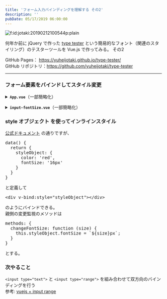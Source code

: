 ```yaml
---
title: 'フォーム入力バインディングを理解する その2'
description: ''
pubDate: 05/17/2019 06:00:00
---
```


<p><span itemscope itemtype="http://schema.org/Photograph"><img src="/images/hatena/20190212100544.png" alt="f:id:jotaki:20190212100544p:plain" title="f:id:jotaki:20190212100544p:plain" class="hatena-fotolife" itemprop="image"></span></p>

<p>何年か前に jQuery で作った <a href="https://yuheijotaki.com/demo/type_tester/1.1/">type tester</a> という簡易的なフォント（関連のスタイリング）のテスターツールを Vue.js で作ってみる。 その2</p>

<p>GitHub Pages： <a href="https://yuheijotaki.github.io/type-tester/">https://yuheijotaki.github.io/type-tester/</a><br/>
GitHub リポジトリ：<a href="https://github.com/yuheijotaki/type-tester">https://github.com/yuheijotaki/type-tester</a></p>

<hr />

<h3>フォーム要素をバインドしてスタイル変更</h3>

<p><details><summary><strong><code>App.vue</code></strong>（一部簡略化）</summary><div></p>

<pre class="code lang-html" data-lang="html" data-unlink><span class="synIdentifier">&lt;</span>template<span class="synIdentifier">&gt;</span>
  <span class="synIdentifier">&lt;</span><span class="synStatement">div</span><span class="synIdentifier"> </span><span class="synType">id</span><span class="synIdentifier">=</span><span class="synConstant">&quot;app&quot;</span><span class="synIdentifier">&gt;</span>
    <span class="synIdentifier">&lt;</span><span class="synStatement">div</span><span class="synIdentifier">&gt;</span>
      <span class="synIdentifier">&lt;</span>inputFontSize<span class="synIdentifier"> @change=</span><span class="synConstant">&quot;changeFontSize&quot;</span><span class="synIdentifier">&gt;&lt;/</span>inputFontSize<span class="synIdentifier">&gt;</span>
    <span class="synIdentifier">&lt;/</span><span class="synStatement">div</span><span class="synIdentifier">&gt;</span>
    <span class="synIdentifier">&lt;</span><span class="synStatement">div</span><span class="synIdentifier">&gt;</span>
      <span class="synIdentifier">&lt;</span><span class="synStatement">div</span><span class="synIdentifier"> v-bind:</span><span class="synType">style</span><span class="synIdentifier">=</span><span class="synConstant">&quot;styleObject&quot;</span><span class="synIdentifier">&gt;</span>ここにテキストが入ります。<span class="synIdentifier">&lt;/</span><span class="synStatement">div</span><span class="synIdentifier">&gt;</span>
    <span class="synIdentifier">&lt;/</span><span class="synStatement">div</span><span class="synIdentifier">&gt;</span>
  <span class="synIdentifier">&lt;/</span><span class="synStatement">div</span><span class="synIdentifier">&gt;</span>
<span class="synIdentifier">&lt;/</span>template<span class="synIdentifier">&gt;</span>

<span class="synIdentifier">&lt;</span><span class="synStatement">script</span><span class="synIdentifier">&gt;</span>
<span class="synStatement">import</span><span class="synSpecial"> inputFontSize from </span><span class="synConstant">'./components/input-fontSize'</span>

<span class="synStatement">export</span><span class="synSpecial"> </span><span class="synStatement">default</span><span class="synSpecial"> </span><span class="synIdentifier">{</span>
<span class="synSpecial">  name: </span><span class="synConstant">'App'</span><span class="synSpecial">,</span>
<span class="synSpecial">  components: </span><span class="synIdentifier">{</span>
<span class="synSpecial">    inputFontSize</span>
<span class="synSpecial">  </span><span class="synIdentifier">}</span><span class="synSpecial">,</span>
<span class="synSpecial">  data</span>()<span class="synSpecial"> </span><span class="synIdentifier">{</span>
<span class="synSpecial">    </span><span class="synStatement">return</span><span class="synSpecial"> </span><span class="synIdentifier">{</span>
<span class="synSpecial">      styleObject: </span><span class="synIdentifier">{</span>
<span class="synSpecial">        color: </span><span class="synConstant">'red'</span><span class="synSpecial">,</span>
<span class="synSpecial">        fontSize: </span><span class="synConstant">'16px'</span>
<span class="synSpecial">      </span><span class="synIdentifier">}</span>
<span class="synSpecial">    </span><span class="synIdentifier">}</span>
<span class="synSpecial">  </span><span class="synIdentifier">}</span><span class="synSpecial">,</span>
<span class="synSpecial">  methods: </span><span class="synIdentifier">{</span>
<span class="synSpecial">    changeFontSize: </span><span class="synIdentifier">function</span><span class="synSpecial"> </span>(<span class="synSpecial">size</span>)<span class="synSpecial"> </span><span class="synIdentifier">{</span>
<span class="synSpecial">      </span><span class="synIdentifier">this</span><span class="synSpecial">.styleObject.fontSize = `$</span><span class="synIdentifier">{</span><span class="synSpecial">size</span><span class="synIdentifier">}</span><span class="synSpecial">px`;</span>
<span class="synSpecial">    </span><span class="synIdentifier">}</span>
<span class="synSpecial">  </span><span class="synIdentifier">}</span>
<span class="synIdentifier">}</span>
<span class="synIdentifier">&lt;/</span><span class="synStatement">script</span><span class="synIdentifier">&gt;</span>
</pre>

<p></div></details></p>

<p><details><summary><strong><code>input-fontSize.vue</code></strong>（一部簡略化）</summary><div></p>

<pre class="code lang-html" data-lang="html" data-unlink><span class="synIdentifier">&lt;</span>template<span class="synIdentifier">&gt;</span>
  <span class="synIdentifier">&lt;</span><span class="synStatement">div</span><span class="synIdentifier">&gt;</span>
    FontSize: <span class="synIdentifier">&lt;</span><span class="synStatement">input</span>
<span class="synIdentifier">      </span><span class="synType">type</span><span class="synIdentifier">=</span><span class="synConstant">&quot;number&quot;</span>
<span class="synIdentifier">      min=</span><span class="synConstant">&quot;10&quot;</span>
<span class="synIdentifier">      :</span><span class="synType">value</span><span class="synIdentifier">=</span><span class="synConstant">&quot;fontSize&quot;</span>
<span class="synIdentifier">      @input=</span><span class="synConstant">&quot;updateValue&quot;</span>
<span class="synIdentifier">      @focus=</span><span class="synConstant">&quot;$emit('focus', $event)&quot;</span>
<span class="synIdentifier">      @blur=</span><span class="synConstant">&quot;$emit('blur', $event)&quot;</span>
<span class="synIdentifier">    &gt;</span> px
  <span class="synIdentifier">&lt;/</span><span class="synStatement">div</span><span class="synIdentifier">&gt;</span>
<span class="synIdentifier">&lt;/</span>template<span class="synIdentifier">&gt;</span>

<span class="synIdentifier">&lt;</span><span class="synStatement">script</span><span class="synIdentifier">&gt;</span>
<span class="synStatement">export</span><span class="synSpecial"> </span><span class="synStatement">default</span><span class="synSpecial"> </span><span class="synIdentifier">{</span>
<span class="synSpecial">  name: </span><span class="synConstant">'inputFontSize'</span><span class="synSpecial">,</span>
<span class="synSpecial">  data</span>()<span class="synSpecial"> </span><span class="synIdentifier">{</span>
<span class="synSpecial">    </span><span class="synStatement">return</span><span class="synSpecial"> </span><span class="synIdentifier">{</span>
<span class="synSpecial">      fontSize: </span>16<span class="synSpecial">,</span>
<span class="synSpecial">    </span><span class="synIdentifier">}</span>
<span class="synSpecial">  </span><span class="synIdentifier">}</span><span class="synSpecial">,</span>
<span class="synSpecial">  methods: </span><span class="synIdentifier">{</span>
<span class="synSpecial">    updateValue</span>(<span class="synSpecial">e</span>)<span class="synSpecial"> </span><span class="synIdentifier">{</span>
<span class="synSpecial">      </span><span class="synIdentifier">this</span><span class="synSpecial">.$emit</span>(<span class="synConstant">'input'</span><span class="synSpecial">, e.target.value</span>)
<span class="synSpecial">      </span><span class="synIdentifier">this</span><span class="synSpecial">.$emit</span>(<span class="synConstant">'change'</span><span class="synSpecial">, e.target.value</span>)
<span class="synSpecial">    </span><span class="synIdentifier">}</span>
<span class="synSpecial">  </span><span class="synIdentifier">}</span>
<span class="synIdentifier">}</span>
<span class="synIdentifier">&lt;/</span><span class="synStatement">script</span><span class="synIdentifier">&gt;</span>
</pre>

<p></div></details></p>

<h3>style オブジェクト を使ってインラインスタイル</h3>

<p><a href="https://jp.vuejs.org/v2/guide/class-and-style.html#%E3%82%AA%E3%83%96%E3%82%B8%E3%82%A7%E3%82%AF%E3%83%88%E6%A7%8B%E6%96%87-1">公式ドキュメント</a> の通りですが、</p>

<pre class="code lang-javascript" data-lang="javascript" data-unlink>data() <span class="synIdentifier">{</span>
  <span class="synStatement">return</span> <span class="synIdentifier">{</span>
    styleObject: <span class="synIdentifier">{</span>
      color: <span class="synConstant">'red'</span>,
      fontSize: <span class="synConstant">'16px'</span>
    <span class="synIdentifier">}</span>
  <span class="synIdentifier">}</span>
<span class="synIdentifier">}</span>
</pre>

<p>と定義して</p>

<pre class="code lang-html" data-lang="html" data-unlink><span class="synIdentifier">&lt;</span><span class="synStatement">div</span><span class="synIdentifier"> v-bind:</span><span class="synType">style</span><span class="synIdentifier">=</span><span class="synConstant">&quot;styleObject&quot;</span><span class="synIdentifier">&gt;&lt;/</span><span class="synStatement">div</span><span class="synIdentifier">&gt;</span>
</pre>

<p>のようにバインドできる。<br/>
親側の変更監視のメソッドは</p>

<pre class="code lang-javascript" data-lang="javascript" data-unlink>methods: <span class="synIdentifier">{</span>
  changeFontSize: <span class="synIdentifier">function</span> (size) <span class="synIdentifier">{</span>
    <span class="synIdentifier">this</span>.styleObject.fontSize = `$<span class="synIdentifier">{</span>size<span class="synIdentifier">}</span>px`;
  <span class="synIdentifier">}</span>
<span class="synIdentifier">}</span>
</pre>

<p>とする。</p>

<h3>次やること</h3>

<p><code>&lt;input type="text"&gt;</code> と <code>&lt;input type="range"&gt;</code> を組み合わせて双方向のバインディングを行う<br/>
参考: <a href="https://codepen.io/Angelpsy/pen/mApRqJ">vuejs + input range</a></p>
